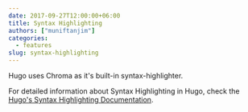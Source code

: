```yaml
---
date: 2017-09-27T12:00:00+06:00
title: Syntax Highlighting
authors: ["muniftanjim"]
categories:
  - features
slug: syntax-highlighting
---
```

Hugo uses Chroma as it's built-in syntax-highlighter.

For detailed information about Syntax Highlighting in Hugo, check the [Hugo's Syntax Highlighting Documentation](https://gohugo.io/content-management/syntax-highlighting/).
